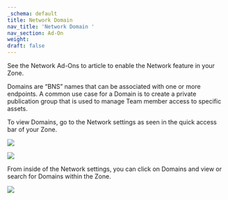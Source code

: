 ```yaml
---
_schema: default
title: Network Domain
nav_title: 'Network Domain '
nav_section: Ad-On
weight:
draft: false
---
```

See the Network Ad-Ons to article to enable the Network feature in your Zone.

Domains are “BNS” names that can be associated with one or more endpoints. A common use case for a Domain is to create a private publication group that is used to manage Team member access to specific assets.

To view Domains, go to the Network settings as seen in the quick access bar of your Zone.

**![](https://app.docs.diode.io/uploads/screenshot-2024-11-07-at-8-47-52-pm-1.png)**

**![](https://app.docs.diode.io/uploads/screenshot-2024-11-07-at-9-17-18-pm.png)**

From inside of the Network settings, you can click on Domains and view or search for Domains within the Zone.

**![](https://app.docs.diode.io/uploads/screenshot-2024-11-07-at-9-20-21-pm.png)**

&nbsp;

&nbsp;